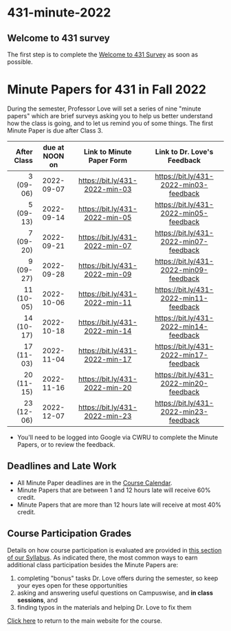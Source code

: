# 431-minute-2022

## Welcome to 431 survey

The first step is to complete the [Welcome to 431 Survey](https://bit.ly/431-2022-welcome-survey) as soon as possible.

# Minute Papers for 431 in Fall 2022

During the semester, Professor Love will set a series of nine "minute papers" which are brief surveys asking you to help us better understand how the class is going, and to let us remind you of some things. The first Minute Paper is due after Class 3.

After Class | due at NOON on | Link to Minute Paper Form | Link to Dr. Love's Feedback
----------: | :------: | :--------: | :----------:
3 (09-06) | 2022-09-07 | https://bit.ly/431-2022-min-03 | https://bit.ly/431-2022-min03-feedback
5 (09-13) | 2022-09-14 | https://bit.ly/431-2022-min-05 | https://bit.ly/431-2022-min05-feedback
7 (09-20) | 2022-09-21 | https://bit.ly/431-2022-min-07 | https://bit.ly/431-2022-min07-feedback
9 (09-27) | 2022-09-28 | https://bit.ly/431-2022-min-09 | https://bit.ly/431-2022-min09-feedback
11 (10-05) | 2022-10-06 | https://bit.ly/431-2022-min-11 | https://bit.ly/431-2022-min11-feedback
14 (10-17) | 2022-10-18 | https://bit.ly/431-2022-min-14 | https://bit.ly/431-2022-min14-feedback
17 (11-03) | 2022-11-04 | https://bit.ly/431-2022-min-17 | https://bit.ly/431-2022-min17-feedback
20 (11-15) | 2022-11-16 | https://bit.ly/431-2022-min-20 | https://bit.ly/431-2022-min20-feedback
23 (12-06) | 2022-12-07 | https://bit.ly/431-2022-min-23 | https://bit.ly/431-2022-min23-feedback

- You'll need to be logged into Google via CWRU to complete the Minute Papers, or to review the feedback.

## Deadlines and Late Work

- All Minute Paper deadlines are in the [Course Calendar](https://thomaselove.github.io/431-2022/calendar.html).
- Minute Papers that are between 1 and 12 hours late will receive 60% credit. 
- Minute Papers that are more than 12 hours late will receive at most 40% credit.

## Course Participation Grades

Details on how course participation is evaluated are provided in [this section of our Syllabus](https://thomaselove.github.io/431-syllabus-2022/assignments.html#class-participation). As indicated there, the most common ways to earn additional class participation besides the Minute Papers are:

1. completing "bonus" tasks Dr. Love offers during the semester, so keep your eyes open for these opportunities
2. asking and answering useful questions on Campuswise, and **in class sessions**, and 
3. finding typos in the materials and helping Dr. Love to fix them

[Click here](https://thomaselove.github.io/431-2022/) to return to the main website for the course.
